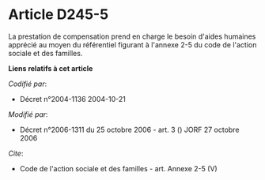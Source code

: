 # Article D245-5

La prestation de compensation prend en charge le besoin d'aides humaines apprécié au moyen du référentiel figurant à l'annexe
2-5 du code de l'action sociale et des familles.

**Liens relatifs à cet article**

_Codifié par_:

  - Décret n°2004-1136 2004-10-21

_Modifié par_:

  - Décret n°2006-1311 du 25 octobre 2006 - art. 3 () JORF 27 octobre 2006

_Cite_:

  - Code de l'action sociale et des familles - art. Annexe 2-5 (V)
